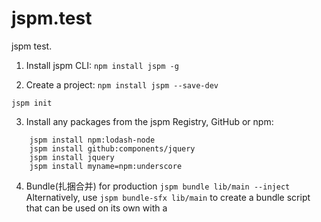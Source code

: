 # jspm.test
jspm test.

1. Install jspm CLI:
`npm install jspm -g`

2. Create a project:
`npm install jspm --save-dev`

`jspm init`

3. Install any packages from the jspm Registry, GitHub or npm:
```
    jspm install npm:lodash-node
    jspm install github:components/jquery
    jspm install jquery
    jspm install myname=npm:underscore
```

4. Bundle(扎捆合并) for production
`jspm bundle lib/main --inject`
Alternatively, use `jspm bundle-sfx lib/main` to create a bundle script that can be used on its own with a <script> tag independent of config.js and system.js.

### Install Browsersync
`npm install -g browser-sync`

### Start Browsersync
`browser-sync start --server --files "css/*.css"`


